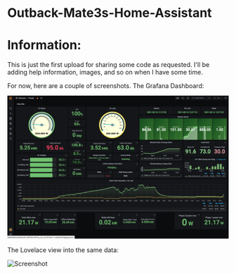 # Outback-Mate3s-Home-Assistant

# Information: 

This is just the first upload for sharing some code as requested. 
I'll be adding help information, images, and so on when I have some time. 

For now, here are a couple of screenshots. 
The Grafana Dashboard:

![Screenshot](./grafana_view.png)

The Lovelace view into the same data: 

![Screenshot](./lovelave_view.png)

